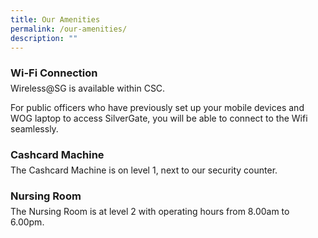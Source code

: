 ```yaml
---
title: Our Amenities
permalink: /our-amenities/
description: ""
---
```

<style>
.theheader {
	margin-bottom: -0.5em !important;
	}
	
</style>

<h3 class="theheader">Wi-Fi Connection</h3>
<p>Wireless@SG is available within CSC. 

For public officers who have previously set up your mobile devices and WOG laptop to access SilverGate, you will be able to connect
to the Wifi seamlessly.</p>
<h3 class="theheader">Cashcard Machine</h3>
<p>The Cashcard Machine is on level 1, next to our security counter.</p>
<h3 class="theheader">Nursing Room</h3>
<p>The Nursing Room is at level 2 with operating hours from 8.00am to 6.00pm.</p>